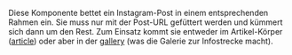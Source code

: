 Diese Komponente bettet ein Instagram-Post in einem entsprechenden Rahmen ein. Sie muss nur mit der Post-URL gefüttert werden und kümmert sich dann um den Rest. Zum Einsatz kommt sie entweder im Artikel-Körper ([article](#article)) oder aber in der [gallery](#gallery) (was die Galerie zur Infostrecke macht). 